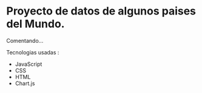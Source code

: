 # Proyecto de datos de algunos paises del Mundo.

Comentando...

Tecnologias usadas :
- JavaScript
- CSS
- HTML 
- Chart.js